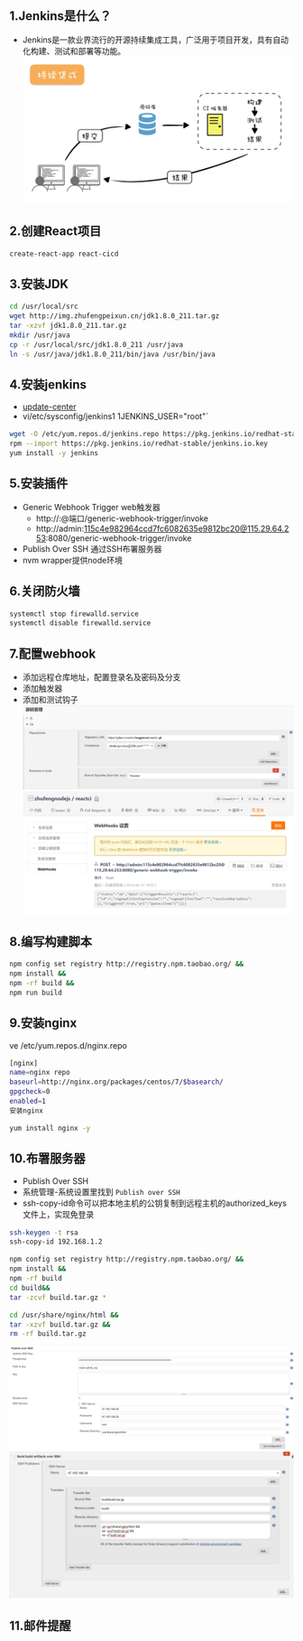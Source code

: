 ## 1.Jenkins是什么？
- Jenkins是一款业界流行的开源持续集成工具，广泛用于项目开发，具有自动化构建、测试和部署等功能。
![](/public/images/cicd.jpg)

## 2.创建React项目
```sh
create-react-app react-cicd
```
## 3.安装JDK
```sh
cd /usr/local/src
wget http://img.zhufengpeixun.cn/jdk1.8.0_211.tar.gz
tar -xzvf jdk1.8.0_211.tar.gz
mkdir /usr/java
cp -r /usr/local/src/jdk1.8.0_211 /usr/java
ln -s /usr/java/jdk1.8.0_211/bin/java /usr/bin/java
```
## 4.安装jenkins
- [update-center](https://mirrors.tuna.tsinghua.edu.cn/jenkins/updates/update-center.json)
- vi/etc/sysconfig/jenkins1 1JENKINS_USER="root"`
```sh
wget -O /etc/yum.repos.d/jenkins.repo https://pkg.jenkins.io/redhat-stable/jenkins.repo
rpm --import https://pkg.jenkins.io/redhat-stable/jenkins.io.key
yum install -y jenkins
```
## 5.安装插件
- Generic Webhook Trigger web触发器
    - http://:@端口/generic-webhook-trigger/invoke
    - http://admin:115c4e982964ccd7fc6082635e9812bc20@115.29.64.253:8080/generic-webhook-trigger/invoke
- Publish Over SSH 通过SSH布署服务器
- nvm wrapper提供node环境
## 6.关闭防火墙
```sh
systemctl stop firewalld.service
systemctl disable firewalld.service
```
## 7.配置webhook
- 添加远程仓库地址，配置登录名及密码及分支
- 添加触发器
- 添加和测试钩子
![](/public/images/liblib.png)
![](/public/images/webhook.png)

## 8.编写构建脚本
```sh
npm config set registry http://registry.npm.taobao.org/ &&
npm install &&
npm -rf build &&
npm run build
```
## 9.安装nginx
ve /etc/yum.repos.d/nginx.repo
```sh
[nginx]
name=nginx repo
baseurl=http://nginx.org/packages/centos/7/$basearch/
gpgcheck=0
enabled=1
安装nginx
```
```sh
yum install nginx -y
```
## 10.布署服务器
- Publish Over SSH
- 系统管理-系统设置里找到 `Publish over SSH`
- ssh-copy-id命令可以把本地主机的公钥复制到远程主机的authorized_keys文件上，实现免登录
```sh
ssh-keygen -t rsa
ssh-copy-id 192.168.1.2
```
```sh
npm config set registry http://registry.npm.taobao.org/ &&
npm install &&
npm -rf build
cd build&&
tar -zcvf build.tar.gz *
```
```sh
cd /usr/share/nginx/html &&
tar -xzvf build.tar.gz &&
rm -rf build.tar.gz
```
![](/public/images/publishssh.png)
![](/public/images/snedssh.png)

## 11.邮件提醒